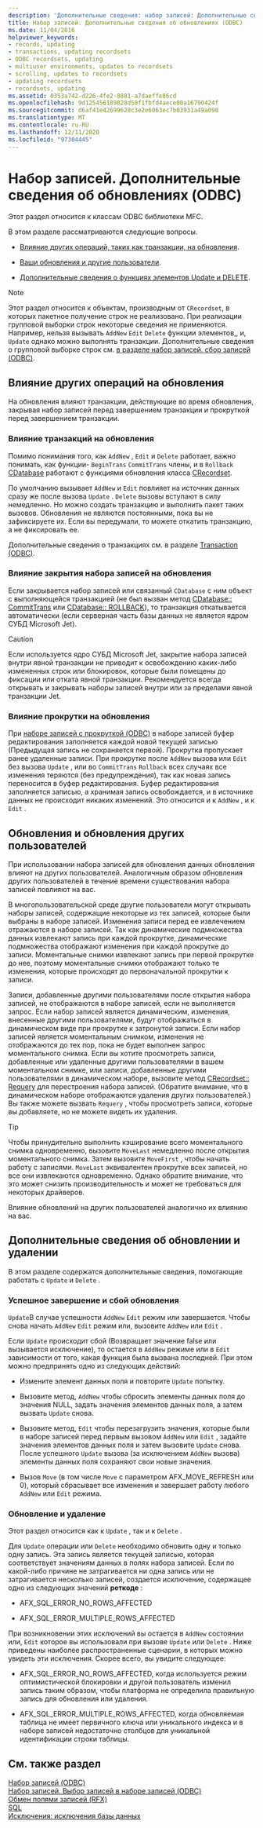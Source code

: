 ```yaml
---
description: 'Дополнительные сведения: набор записей: Дополнительные сведения об обновлениях (ODBC)'
title: Набор записей. Дополнительные сведения об обновлениях (ODBC)
ms.date: 11/04/2016
helpviewer_keywords:
- records, updating
- transactions, updating recordsets
- ODBC recordsets, updating
- multiuser environments, updates to recordsets
- scrolling, updates to recordsets
- updating recordsets
- recordsets, updating
ms.assetid: 0353a742-d226-4fe2-8881-a7daeffe86cd
ms.openlocfilehash: 9d125456189828d50f1fbfd4aece00a16790424f
ms.sourcegitcommit: d6af41e42699628c3e2e6063ec7b03931a49a098
ms.translationtype: MT
ms.contentlocale: ru-RU
ms.lasthandoff: 12/11/2020
ms.locfileid: "97304445"
---
```

# <a name="recordset-more-about-updates-odbc"></a>Набор записей. Дополнительные сведения об обновлениях (ODBC)

Этот раздел относится к классам ODBC библиотеки MFC.

В этом разделе рассматриваются следующие вопросы.

- [Влияние других операций, таких как транзакции, на обновления](#_core_how_transactions_affect_updates).

- [Ваши обновления и другие пользователи](#_core_your_updates_and_the_updates_of_other_users).

- [Дополнительные сведения о функциях элементов Update и DELETE](#_core_more_about_update_and_delete).

> [!NOTE]
> Этот раздел относится к объектам, производным от `CRecordset`, в которых пакетное получение строк не реализовано. При реализации групповой выборки строк некоторые сведения не применяются. Например, нельзя вызывать `AddNew` `Edit` `Delete` функции элементов,, и, `Update` однако можно выполнять транзакции. Дополнительные сведения о групповой выборке строк см. [в разделе набор записей. сбор записей (ODBC)](../../data/odbc/recordset-fetching-records-in-bulk-odbc.md).

## <a name="how-other-operations-affect-updates"></a><a name="_core_how_other_operations_affect_updates"></a> Влияние других операций на обновления

На обновления влияют транзакции, действующие во время обновления, закрывая набор записей перед завершением транзакции и прокруткой перед завершением транзакции.

### <a name="how-transactions-affect-updates"></a><a name="_core_how_transactions_affect_updates"></a> Влияние транзакций на обновления

Помимо понимания того, как `AddNew` , `Edit` и `Delete` работает, важно понимать, как функции- `BeginTrans` `CommitTrans` члены, и в `Rollback` [CDatabase](../../mfc/reference/cdatabase-class.md) работают с функциями обновления класса [CRecordset](../../mfc/reference/crecordset-class.md).

По умолчанию вызывает `AddNew` и `Edit` повлияет на источник данных сразу же после вызова `Update` . `Delete` вызовы вступают в силу немедленно. Но можно создать транзакцию и выполнить пакет таких вызовов. Обновления не являются постоянными, пока вы не зафиксируете их. Если вы передумали, то можете откатить транзакцию, а не фиксировать ее.

Дополнительные сведения о транзакциях см. в разделе [Transaction (ODBC)](../../data/odbc/transaction-odbc.md).

### <a name="how-closing-the-recordset-affects-updates"></a><a name="_core_how_closing_the_recordset_affects_updates"></a> Влияние закрытия набора записей на обновления

Если закрывается набор записей или связанный `CDatabase` с ним объект с выполняющейся транзакцией (не был вызван метод [CDatabase:: CommitTrans](../../mfc/reference/cdatabase-class.md#committrans) или [CDatabase:: ROLLBACK](../../mfc/reference/cdatabase-class.md#rollback)), то транзакция откатывается автоматически (если серверная часть базы данных не является ядром СУБД Microsoft Jet).

> [!CAUTION]
> Если используется ядро СУБД Microsoft Jet, закрытие набора записей внутри явной транзакции не приводит к освобождению каких-либо измененных строк или блокировок, которые были помещены до фиксации или отката явной транзакции. Рекомендуется всегда открывать и закрывать наборы записей внутри или за пределами явной транзакции Jet.

### <a name="how-scrolling-affects-updates"></a><a name="_core_how_scrolling_affects_updates"></a> Влияние прокрутки на обновления

При [наборе записей с прокруткой (ODBC)](../../data/odbc/recordset-scrolling-odbc.md) в наборе записей буфер редактирования заполняется каждой новой текущей записью (Предыдущая запись не сохраняется первой). Прокрутка пропускает ранее удаленные записи. При прокрутке после `AddNew` вызова или `Edit` без вызова `Update` , или во `CommitTrans` `Rollback` всех случаях все изменения теряются (без предупреждения), так как новая запись переносится в буфер редактирования. Буфер редактирования заполняется записью, а хранимая запись освобождается, и в источнике данных не происходит никаких изменений. Это относится и к `AddNew` , и к `Edit` .

## <a name="your-updates-and-the-updates-of-other-users"></a><a name="_core_your_updates_and_the_updates_of_other_users"></a> Обновления и обновления других пользователей

При использовании набора записей для обновления данных обновления влияют на других пользователей. Аналогичным образом обновления других пользователей в течение времени существования набора записей повлияют на вас.

В многопользовательской среде другие пользователи могут открывать наборы записей, содержащие некоторые из тех записей, которые были выбраны в наборе записей. Изменения записи перед ее извлечением отражаются в наборе записей. Так как динамические подмножества данных извлекают запись при каждой прокрутке, динамические подмножества отображают изменения при каждой прокрутке до записи. Моментальные снимки извлекают запись при первой прокрутке до нее, поэтому моментальные снимки отображают только те изменения, которые происходят до первоначальной прокрутки к записи.

Записи, добавленные другими пользователями после открытия набора записей, не отображаются в наборе записей, если не выполняется запрос. Если набор записей является динамическим, изменения, внесенные другими пользователями, будут отображаться в динамическом виде при прокрутке к затронутой записи. Если набор записей является моментальным снимком, изменения не отображаются до тех пор, пока не будет выполнен запрос моментального снимка. Если вы хотите просмотреть записи, добавленные или удаленные другими пользователями в вашем моментальном снимке, или записи, добавленные другими пользователями в динамическом наборе, вызовите метод [CRecordset:: Requery](../../mfc/reference/crecordset-class.md#requery) для перестроения набора записей. (Обратите внимание, что в динамическом наборе отображаются удаления других пользователей.) Вы также можете вызвать `Requery` , чтобы просмотреть записи, которые вы добавляете, но не можете видеть их удаления.

> [!TIP]
> Чтобы принудительно выполнить кэширование всего моментального снимка одновременно, вызовите `MoveLast` немедленно после открытия моментального снимка. Затем вызовите `MoveFirst` , чтобы начать работу с записями. `MoveLast` эквивалентен прокрутке всех записей, но все они извлекаются одновременно. Однако обратите внимание, что это может снизить производительность и может не требоваться для некоторых драйверов.

Влияние обновлений на других пользователей аналогично их влиянию на вас.

## <a name="more-about-update-and-delete"></a><a name="_core_more_about_update_and_delete"></a> Дополнительные сведения об обновлении и удалении

В этом разделе содержатся дополнительные сведения, помогающие работать с `Update` и `Delete` .

### <a name="update-success-and-failure"></a>Успешное завершение и сбой обновления

`Update`В случае успешности `AddNew` `Edit` режим или завершается. Чтобы снова начать `AddNew` `Edit` режим или, вызовите `AddNew` или `Edit` .

Если `Update` происходит сбой (Возвращает значение false или вызывается исключение), то остается в `AddNew` режиме или в `Edit` зависимости от того, какая функция была вызвана последней. При этом можно предпринять одно из следующих действий:

- Измените элемент данных поля и повторите `Update` попытку.

- Вызовите метод, `AddNew` чтобы сбросить элементы данных поля до значения NULL, задать значения элементов данных поля, а затем вызвать `Update` снова.

- Вызовите метод, `Edit` чтобы перезагрузить значения, которые были в наборе записей перед первым вызовом `AddNew` или `Edit` , задайте значения элементов данных поля и затем вызовите `Update` снова. После успешного `Update` вызова (за исключением `AddNew` вызова) элементы данных поля сохраняют свои новые значения.

- Вызов `Move` (в том числе `Move` с параметром AFX_MOVE_REFRESH или 0), который сбрасывает все изменения и завершает работу любого `AddNew` или `Edit` режима.

### <a name="update-and-delete"></a>Обновление и удаление

Этот раздел относится как к `Update` , так и к `Delete` .

Для `Update` операции или `Delete` необходимо обновить одну и только одну запись. Эта запись является текущей записью, которая соответствует значениям данных в полях набора записей. Если по какой-либо причине не затрагивается ни одна запись или не затрагивается несколько записей, создается исключение, содержащее одно из следующих значений **реткоде** :

- AFX_SQL_ERROR_NO_ROWS_AFFECTED

- AFX_SQL_ERROR_MULTIPLE_ROWS_AFFECTED

При возникновении этих исключений вы остается в `AddNew` состоянии или, `Edit` которое вы использовали при вызове `Update` или `Delete` . Ниже приведены наиболее распространенные сценарии, в которых можно увидеть эти исключения. Скорее всего, вы увидите следующее:

- AFX_SQL_ERROR_NO_ROWS_AFFECTED, когда используется режим оптимистической блокировки и другой пользователь изменил запись таким образом, чтобы платформа не определила правильную запись для обновления или удаления.

- AFX_SQL_ERROR_MULTIPLE_ROWS_AFFECTED, когда обновляемая таблица не имеет первичного ключа или уникального индекса и в наборе записей недостаточно столбцов для уникальной идентификации строки таблицы.

## <a name="see-also"></a>См. также раздел

[Набор записей (ODBC)](../../data/odbc/recordset-odbc.md)<br/>
[Набор записей. Выбор записей в наборе записей (ODBC)](../../data/odbc/recordset-how-recordsets-select-records-odbc.md)<br/>
[Обмен полями записей (RFX)](../../data/odbc/record-field-exchange-rfx.md)<br/>
[SQL](../../data/odbc/sql.md)<br/>
[Исключения: исключения базы данных](../../mfc/exceptions-database-exceptions.md)
